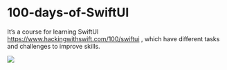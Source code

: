 # 100-days-of-SwiftUI
It’s a course for learning SwiftUI https://www.hackingwithswift.com/100/swiftui , which have different tasks and challenges to improve skills.

<img src="https://user-images.githubusercontent.com/77059554/129599365-1b82ead8-aca0-422b-814a-ba974bbd61f4.jpg" />
